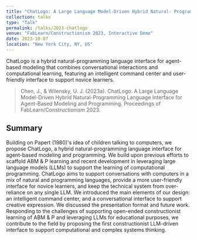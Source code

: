 ```yaml
---
title: "ChatLogo: A Large Language Model-Driven Hybrid Natural- Programming Language Interface for Agent-Based Modeling and Programming"
collection: talks
type: "Talk"
permalink: /talks/2023-chatlogo
venue: "FabLearn/Constructionism 2023, Interactive Demo"
date: 2023-10-07
location: "New York City, NY, US"
---
```

ChatLogo is a hybrid natural-programming language interface for agent-based modeling that combines conversational interactions and computational learning, featuring an intelligent command center and user-friendly interface to support novice learners.

> Chen, J., & Wilensky, U. J. (2023a). ChatLogo: A Large Language Model-Driven Hybrid Natural-Programming Language Interface for Agent-Based Modeling and Programming. Proceedings of FabLearn/Constructionism 2023.

## Summary
Building on Papert (1980)'s idea of children talking to computers, we propose ChatLogo, a hybrid natural-programming language interface for agent-based modeling and programming. We build upon previous efforts to scaffold ABM & P learning and recent development in leveraging large language models (LLMs) to support the learning of computational programming. ChatLogo aims to support conversations with computers in a mix of natural and programming languages, provide a more user-friendly interface for novice learners, and keep the technical system from over-reliance on any single LLM. We introduced the main elements of our design: an intelligent command center, and a conversational interface to support creative expression. We discussed the presentation format and future work. Responding to the challenges of supporting open-ended constructionist learning of ABM & P and leveraging LLMs for educational purposes, we contribute to the field by proposing the first constructionist LLM-driven interface to support computational and complex systems thinking.
